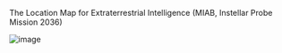 The Location Map for Extraterrestrial Intelligence (MIAB, Instellar Probe Mission 2036)

![image](https://user-images.githubusercontent.com/72024767/223478848-87b30628-5c50-4417-9e87-db87186cae5b.png)
